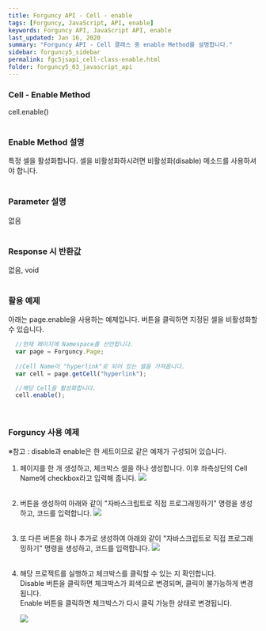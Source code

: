 ```yaml
---
title: Forguncy API - Cell - enable
tags: [Forguncy, JavaScript, API, enable]
keywords: Forguncy API, JavaScript API, enable
last_updated: Jan 16, 2020
summary: "Forguncy API - Cell 클래스 중 enable Method를 설명합니다."
sidebar: forguncy5_sidebar
permalink: fgc5jsapi_cell-class-enable.html
folder: forguncy5_03_javascript_api
---
```


### Cell - Enable Method
cell.enable()
<br /><br />

### Enable Method 설명
특정 셀을 활성화합니다. 셀을 비활성화하시려면 비활성화(disable) 메소드를 사용하셔야 합니다.
<br /><br />

### Parameter 설명
없음
<br /><br />

### Response 시 반환값
없음, void
<br /><br />

### 활용 예제
아래는 page.enable을 사용하는 예제입니다. 버튼을 클릭하면 지정된 셀을 비활성화할 수 있습니다.
<br />

~~~javascript
  //현재 페이지에 Namespace를 선언합니다.
  var page = Forguncy.Page;
  
  //Cell Name이 "hyperlink"로 되어 있는 셀을 가져옵니다.
  var cell = page.getCell("hyperlink");

  //해당 Cell을 활성화합니다.
  cell.enable();
~~~

<br />

### Forguncy 사용 예제

※참고 : disable과 enable은 한 세트이므로 같은 예제가 구성되어 있습니다.

1. 페이지를 한 개 생성하고, 체크박스 셀을 하나 생성합니다. 이후 좌측상단의 Cell Name에 checkbox라고 입력해 줍니다.
    ![]({{site.url}}/images/forguncy5/ex-ss_cell-disable01.png)
    <br /><br />

2. 버튼을 생성하여 아래와 같이 "자바스크립트로 직접 프로그래밍하기" 명령을 생성하고, 코드를 입력합니다.
    ![]({{site.url}}/images/forguncy5/ex-ss_cell-disable02.png)
    <br /><br />

3. 또 다른 버튼을 하나 추가로 생성하여 아래와 같이 "자바스크립트로 직접 프로그래밍하기" 명령을 생성하고, 코드를 입력합니다.
    ![]({{site.url}}/images/forguncy5/ex-ss_cell-disable03.png)
    <br /><br />

4. 해당 프로젝트를 실행하고 체크박스를 클릭할 수 있는 지 확인합니다.<br />
    Disable 버튼을 클릭하면 체크박스가 회색으로 변경되며, 클릭이 불가능하게 변경됩니다.<br />
    Enable 버튼을 클릭하면 체크박스가 다시 클릭 가능한 상태로 변경됩니다.

    ![]({{site.url}}/images/forguncy5/ex-ss_cell-disable04.gif)

<br /><br />